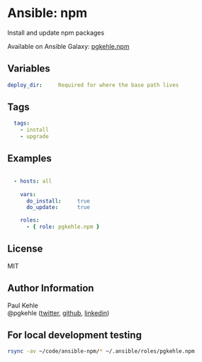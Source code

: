 # Ansible: npm

Install and update npm packages

Available on Ansible Galaxy: [pgkehle.npm](https://galaxy.ansible.com/pgkehle/npm)

## Variables
```yaml
deploy_dir:     Required for where the base path lives
```

## Tags

```YAML
  tags:
    - install
    - upgrade
```

## Examples

```YAML

  - hosts: all
  
    vars:
      do_install:     true
      do_update:      true

    roles:
      - { role: pgkehle.npm }
```

## License

MIT

## Author Information

Paul Kehle  
@pgkehle ([twitter](https://twitter.com/pgkehle), [github](https://github.com/pgkehle), [linkedin](https://www.linkedin.com/in/pgkehle))

## For local development testing

```bash
rsync -av ~/code/ansible-npm/* ~/.ansible/roles/pgkehle.npm
```

